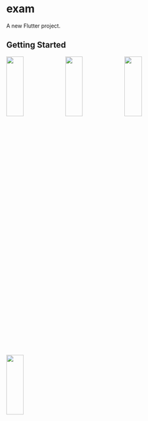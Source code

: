 # exam

A new Flutter project.

## Getting Started

<p>
<img src="![Screenshot 2023-09-25 165823_samsung-galaxys20ultra-cosmicblack-portrait](https://github.com/khushipatel0147/exam_/assets/119857263/783e0521-73ed-4386-ac0d-0602407c0444)
" height="20%" width="30%" >
<img src="![Screenshot 2023-09-25 170029_samsung-galaxys20ultra-cosmicblack-portrait](https://github.com/khushipatel0147/exam_/assets/119857263/8a590f17-0ee7-4d21-8f72-b793d52d6598)
" height="20%" width="30%" >
<img src="![Screenshot 2023-09-25 165606_samsung-galaxys20ultra-cosmicblack-portrait](https://github.com/khushipatel0147/exam_/assets/119857263/c9cc9293-dc42-4627-8e36-1e25721d5014)
" height="20%" width="30%" >
<img src="![Screenshot 2023-09-25 170110_samsung-galaxys20ultra-cosmicblack-portrait](https://github.com/khushipatel0147/exam_/assets/119857263/0a5df845-108f-46e7-99e4-e3b47d2eaa65)
" height="20%" width="30%" >
</p>
